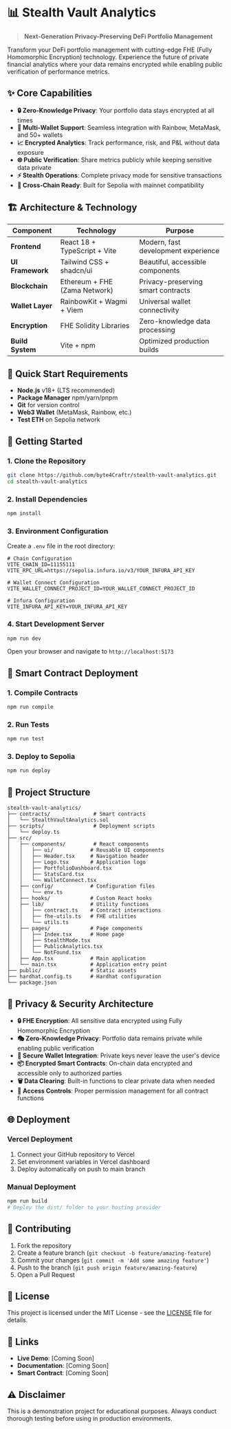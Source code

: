 # 📊 Stealth Vault Analytics

> **Next-Generation Privacy-Preserving DeFi Portfolio Management**

Transform your DeFi portfolio management with cutting-edge FHE (Fully Homomorphic Encryption) technology. Experience the future of private financial analytics where your data remains encrypted while enabling public verification of performance metrics.

## ✨ Core Capabilities

- **🔒 Zero-Knowledge Privacy**: Your portfolio data stays encrypted at all times
- **💼 Multi-Wallet Support**: Seamless integration with Rainbow, MetaMask, and 50+ wallets
- **📈 Encrypted Analytics**: Track performance, risk, and P&L without data exposure
- **🌐 Public Verification**: Share metrics publicly while keeping sensitive data private
- **⚡ Stealth Operations**: Complete privacy mode for sensitive transactions
- **🔗 Cross-Chain Ready**: Built for Sepolia with mainnet compatibility

## 🏗️ Architecture & Technology

| Component | Technology | Purpose |
|-----------|------------|---------|
| **Frontend** | React 18 + TypeScript + Vite | Modern, fast development experience |
| **UI Framework** | Tailwind CSS + shadcn/ui | Beautiful, accessible components |
| **Blockchain** | Ethereum + FHE (Zama Network) | Privacy-preserving smart contracts |
| **Wallet Layer** | RainbowKit + Wagmi + Viem | Universal wallet connectivity |
| **Encryption** | FHE Solidity Libraries | Zero-knowledge data processing |
| **Build System** | Vite + npm | Optimized production builds |

## 🎯 Quick Start Requirements

- **Node.js** v18+ (LTS recommended)
- **Package Manager** npm/yarn/pnpm
- **Git** for version control
- **Web3 Wallet** (MetaMask, Rainbow, etc.)
- **Test ETH** on Sepolia network

## 🚀 Getting Started

### 1. Clone the Repository

```bash
git clone https://github.com/byte4Craftr/stealth-vault-analytics.git
cd stealth-vault-analytics
```

### 2. Install Dependencies

```bash
npm install
```

### 3. Environment Configuration

Create a `.env` file in the root directory:

```env
# Chain Configuration
VITE_CHAIN_ID=11155111
VITE_RPC_URL=https://sepolia.infura.io/v3/YOUR_INFURA_API_KEY

# Wallet Connect Configuration
VITE_WALLET_CONNECT_PROJECT_ID=YOUR_WALLET_CONNECT_PROJECT_ID

# Infura Configuration
VITE_INFURA_API_KEY=YOUR_INFURA_API_KEY
```

### 4. Start Development Server

```bash
npm run dev
```

Open your browser and navigate to `http://localhost:5173`

## 🔧 Smart Contract Deployment

### 1. Compile Contracts

```bash
npm run compile
```

### 2. Run Tests

```bash
npm run test
```

### 3. Deploy to Sepolia

```bash
npm run deploy
```

## 📁 Project Structure

```
stealth-vault-analytics/
├── contracts/              # Smart contracts
│   └── StealthVaultAnalytics.sol
├── scripts/                # Deployment scripts
│   └── deploy.ts
├── src/
│   ├── components/         # React components
│   │   ├── ui/            # Reusable UI components
│   │   ├── Header.tsx     # Navigation header
│   │   ├── Logo.tsx       # Application logo
│   │   ├── PortfolioDashboard.tsx
│   │   ├── StatsCard.tsx
│   │   └── WalletConnect.tsx
│   ├── config/            # Configuration files
│   │   └── env.ts
│   ├── hooks/             # Custom React hooks
│   ├── lib/               # Utility functions
│   │   ├── contract.ts    # Contract interactions
│   │   ├── fhe-utils.ts   # FHE utilities
│   │   └── utils.ts
│   ├── pages/             # Page components
│   │   ├── Index.tsx      # Home page
│   │   ├── StealthMode.tsx
│   │   ├── PublicAnalytics.tsx
│   │   └── NotFound.tsx
│   ├── App.tsx            # Main application
│   └── main.tsx           # Application entry point
├── public/                # Static assets
├── hardhat.config.ts      # Hardhat configuration
└── package.json
```

## 🔐 Privacy & Security Architecture

- **🔒 FHE Encryption**: All sensitive data encrypted using Fully Homomorphic Encryption
- **🎭 Zero-Knowledge Privacy**: Portfolio data remains private while enabling public verification
- **🔑 Secure Wallet Integration**: Private keys never leave the user's device
- **📦 Encrypted Smart Contracts**: On-chain data encrypted and accessible only to authorized parties
- **🗑️ Data Clearing**: Built-in functions to clear private data when needed
- **🔐 Access Controls**: Proper permission management for all contract functions

## 🌐 Deployment

### Vercel Deployment

1. Connect your GitHub repository to Vercel
2. Set environment variables in Vercel dashboard
3. Deploy automatically on push to main branch

### Manual Deployment

```bash
npm run build
# Deploy the dist/ folder to your hosting provider
```

## 🤝 Contributing

1. Fork the repository
2. Create a feature branch (`git checkout -b feature/amazing-feature`)
3. Commit your changes (`git commit -m 'Add some amazing feature'`)
4. Push to the branch (`git push origin feature/amazing-feature`)
5. Open a Pull Request

## 📄 License

This project is licensed under the MIT License - see the [LICENSE](LICENSE) file for details.

## 🔗 Links

- **Live Demo**: [Coming Soon]
- **Documentation**: [Coming Soon]
- **Smart Contract**: [Coming Soon]

## ⚠️ Disclaimer

This is a demonstration project for educational purposes. Always conduct thorough testing before using in production environments.
